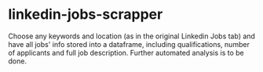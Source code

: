 # linkedin-jobs-scrapper
Choose any keywords and location (as in the original Linkedin Jobs tab) and have all jobs' info stored into a dataframe, including qualifications, number of applicants and full job description. Further automated analysis is to be done.

